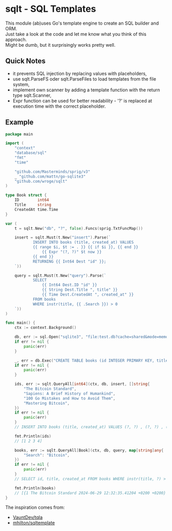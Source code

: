 # sqlt - SQL Templates

This module (ab)uses Go's template engine to create an SQL builder and ORM.  
Just take a look at the code and let me know what you think of this approach.  
Might be dumb, but it surprisingly works pretty well.

## Quick Notes

- it prevents SQL injection by replacing values with placeholders,
- use sqlt.ParseFS oder sqlt.ParseFiles to load templates from the file system,
- implement own scanner by adding a template function with the return type sqlt.Scanner,
- Expr function can be used for better readability - '?' is replaced at execution time with the correct placeholder.

## Example

```go
package main

import (
	"context"
	"database/sql"
	"fmt"
	"time"

	"github.com/Masterminds/sprig/v3"
	_ "github.com/mattn/go-sqlite3"
	"github.com/wroge/sqlt"
)

type Book struct {
	ID        int64
	Title     string
	CreatedAt time.Time
}

var (
	t = sqlt.New("db", "?", false).Funcs(sprig.TxtFuncMap())

	insert = sqlt.Must(t.New("insert").Parse(`
            INSERT INTO books (title, created_at) VALUES
            {{ range $i, $t := . }} {{ if $i }}, {{ end }}
                {{ Expr "(?, ?)" $t now }}
            {{ end }}
            RETURNING {{ Int64 Dest "id" }};
	`))

	query = sqlt.Must(t.New("query").Parse(`
            SELECT 
                {{ Int64 Dest.ID "id" }}
                {{ String Dest.Title ", title" }}
                {{ Time Dest.CreatedAt ", created_at" }}
            FROM books 
            WHERE instr(title, {{ .Search }}) > 0
	`))
)

func main() {
	ctx := context.Background()

	db, err := sql.Open("sqlite3", "file:test.db?cache=shared&mode=memory")
	if err != nil {
		panic(err)
	}

	_, err = db.Exec("CREATE TABLE books (id INTEGER PRIMARY KEY, title TEXT, created_at DATE)")
	if err != nil {
		panic(err)
	}

	ids, err := sqlt.QueryAll[int64](ctx, db, insert, []string{
		"The Bitcoin Standard",
		"Sapiens: A Brief History of Humankind",
		"100 Go Mistakes and How to Avoid Them",
		"Mastering Bitcoin",
	})
	if err != nil {
		panic(err)
	}
	// INSERT INTO books (title, created_at) VALUES (?, ?) , (?, ?) , (?, ?) , (?, ?) RETURNING id;

	fmt.Println(ids)
	// [1 2 3 4]

	books, err := sqlt.QueryAll[Book](ctx, db, query, map[string]any{
		"Search": "Bitcoin",
	})
	if err != nil {
		panic(err)
	}
	// SELECT id, title, created_at FROM books WHERE instr(title, ?) > 0

	fmt.Println(books)
	// [{1 The Bitcoin Standard 2024-06-29 12:32:35.41204 +0200 +0200} {4 Mastering Bitcoin 2024-06-29 12:32:35.412049 +0200 +0200}]
}
```

The inspiration comes from:

- [VauntDev/tqla](https://github.com/VauntDev/tqla)
- [mhilton/sqltemplate](https://github.com/mhilton/sqltemplate)
